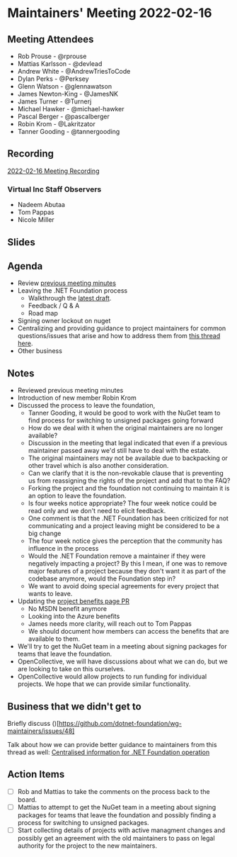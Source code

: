 # Maintainers' Meeting 2022-02-16

## Meeting Attendees

- Rob Prouse - @rprouse
- Mattias Karlsson - @devlead
- Andrew White - @AndrewTriesToCode
- Dylan Perks - @Perksey
- Glenn Watson - @glennawatson
- James Newton-King - @JamesNK
- James Turner - @Turnerj
- Michael Hawker - @michael-hawker
- Pascal Berger - @pascalberger
- Robin Krom - @Lakritzator
- Tanner Gooding - @tannergooding

## Recording

[2022-02-16 Meeting Recording](https://dotnetfoundation-my.sharepoint.com/:v:/g/personal/rob_prouse_dotnetfoundation_org/ERjxkEaTmpZLiRL7_fwXMKwB3aioi4OX26QwOG2eaLswyg?e=QMz63d)

### Virtual Inc Staff Observers

- Nadeem Abutaa
- Tom Pappas
- Nicole Miller

## Slides

## Agenda

- Review [previous meeting minutes](2022-01-12-meeting-minutes.md)
- Leaving the .NET Foundation process
  - Walkthrough the [latest draft](https://github.com/dotnet-foundation/Home/discussions/68#discussioncomment-2168432).
  - Feedback / Q & A
  - Road map
- Signing owner lockout on nuget
- Centralizing and providing guidance to project maintainers for common questions/issues that arise and how to address them from [this thread here](https://github.com/dotnet-foundation/Home/discussions/61).
- Other business

## Notes

- Reviewed previous meeting minutes
- Introduction of new member Robin Krom
- Discussed the process to leave the foundation,
  - Tanner Gooding, it would be good to work with the NuGet team to find process for switching to unsigned packages going forward
  - How do we deal with it when the original maintainers are no longer available?
  - Discussion in the meeting that legal indicated that even if a previous maintainer passed away we'd still have to deal with the estate.
  - The original maintainers may not be available due to backpacking or other travel which is also another consideration.
  - Can we clarify that it is the non-revokable clause that is preventing us from reassigning the rights of the project and add that to the FAQ?
  - Forking the project and the foundation not continuing to maintain it is an option to leave the foundation.
  - Is four weeks notice appropriate? The four week notice could be read only and we don't need to elicit feedback.
  - One comment is that the .NET Foundation has been criticized for not communicating and a project leaving might be considered to be a big change
  - The four week notice gives the perception that the community has influence in the process
  - Would the .NET Foundation remove a maintainer if they were negatively impacting a project? By this I mean, if one was to remove major features of a project because they don't want it as part of the codebase anymore, would the Foundation step in?
  - We want to avoid doing special agreements for every project that wants to leave.
- Updating the [project benefits page PR](https://github.com/dotnet-foundation/website/pull/1085)
  - No MSDN benefit anymore
  - Looking into the Azure benefits
  - James needs more clarity, will reach out to Tom Pappas
  - We should document how members can access the benefits that are available to them.
- We'll try to get the NuGet team in a meeting about signing packages for teams that leave the foundation.
- OpenCollective, we will have discussions about what we can do, but we are looking to take on this ourselves.
- OpenCollective would allow projects to run funding for individual projects. We hope that we can provide similar functionality.

## Business that we didn't get to

Briefly discuss ()[https://github.com/dotnet-foundation/wg-maintainers/issues/48]

Talk about how we can provide better guidance to maintainers from this thread as well: [Centralised information for .NET Foundation operation](https://github.com/dotnet-foundation/Home/discussions/61)

## Action Items

- [ ] Rob and Mattias to take the comments on the process back to the board.
- [ ] Mattias to attempt to get the NuGet team in a meeting about signing packages for teams that leave the foundation and possibly finding a process for switching to unsigned packages.
- [ ] Start collecting details of projects with active managment changes and possibly get an agreement with the old maintainers to pass on legal authority for the project to the new maintainers.
